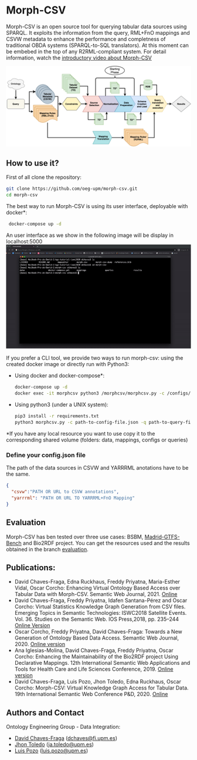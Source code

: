 # Morph-CSV

Morph-CSV is an open source tool for querying tabular data sources using SPARQL. It exploits the information from the query, RML+FnO mappings and CSVW metadata to enhance the performance and completness of traditional OBDA systems (SPARQL-to-SQL translators). At this moment can be embebed in the top of any R2RML-compliant system. For detail information, watch the [introductory video about Morph-CSV](https://www.youtube.com/watch?v=bW9Wj7KUuGY)

![Morph-csv workflow](figures/architecture.png?raw=true "Morph-CSV workflow")

## How to use it?
First of all clone the repository:
```bash
git clone https://github.com/oeg-upm/morph-csv.git
cd morph-csv
```
The best way to run Morph-CSV is using its user interface, deployable with docker*:
```bash
 docker-compose up -d
 ```
An user interface as we show in the following image will be display in localhost:5000
![Morph-csv demo](figures/morph-csv.gif "Morph-CSV demo")

If you prefer a CLI tool, we provide two ways to run morph-csv: using the created docker image or directly run with Python3:
- Using docker and docker-compose*:
    ```bash
    docker-compose up -d
    docker exec -it morphcsv python3 /morphcsv/morphcsv.py -c /configs/config-file.json -q /queries/query-file.rq
    ```

   

- Using python3 (under a UNIX system):
    ```bash
    pip3 install -r requirements.txt
    python3 morphcsv.py -c path-to-config-file.json -q path-to-query-file.rq
    ```

 *If you have any local resource you want to use copy it to the corresponding shared volume (folders: data, mappings, configs or queries)

### Define your config.json file
The path of the data sources in CSVW and YARRRML anotations have to be the same.
```json
{
  "csvw":"PATH OR URL to CSVW annotations",
  "yarrrml": "PATH OR URL TO YARRRML+FnO Mapping"
}
```

## Evaluation
Morph-CSV has ben tested over three use cases: BSBM, [Madrid-GTFS-Bench](https://github.com/oeg-upm/gtfs-bench/) and Bio2RDF project. You can get the resources used and the results obtained in the branch [evaluation](https://github.com/oeg-upm/morph-csv/tree/evaluation).


## Publications:
- David Chaves-Fraga, Edna Ruckhaus, Freddy Priyatna, Maria-Esther Vidal, Oscar Corcho: Enhancing Virtual Ontology Based Access over Tabular Data with Morph-CSV. Semantic Web Journal, 2021. [Online](http://www.semantic-web-journal.net/content/enhancing-virtual-ontology-based-access-over-tabular-data-morph-csv-0)
- David Chaves-Fraga, Freddy Priyatna, Idafen Santana-Pérez and Oscar Corcho: Virtual Statistics Knowledge Graph Generation from CSV files. Emerging Topics in Semantic Technologies: ISWC2018  Satellite  Events. Vol. 36. Studies on the Semantic Web. IOS Press,2018, pp. 235–244 [Online Version](https://www.researchgate.net/publication/328118582_Virtual_Statistics_Knowledge_Graph_Generation_from_CSV_files)
- Oscar Corcho, Freddy Priyatna, David Chaves-Fraga: Towards a New Generation of Ontology Based Data Access. Semantic Web Journal, 2020. [Online version](http://www.semantic-web-journal.net/content/towards-new-generation-ontology-based-data-access)
- Ana Iglesias-Molina, David Chaves-Fraga, Freddy Priyatna, Oscar Corcho: Enhancing the Maintainability of the Bio2RDF project Using Declarative Mappings. 12th International Semantic Web Applications and Tools for Health Care and Life Sciences Conference, 2019. [Online version](https://www.researchgate.net/publication/338717453_Enhancing_the_Maintainability_of_the_Bio2RDF_Project_Using_Declarative_Mappings)
-  David Chaves-Fraga, Luis Pozo, Jhon Toledo, Edna Ruckhaus, Oscar Corcho: Morph-CSV: Virtual Knowledge Graph Access for Tabular Data. 19th International Semantic Web Conference P&D, 2020. [Online](http://ceur-ws.org/Vol-2721/paper478.pdf)

## Authors and Contact
Ontology Engineering Group - Data Integration:
- [David Chaves-Fraga](https://github.com/dachafra) ([dchaves@fi.upm.es](mailto:dchaves@fi.upm.es))
- [Jhon Toledo](https://github.com/jatoledo) ([ja.toledo@upm.es](mailto:ja.toledo@upm.es))
- [Luis Pozo](https://github.com/w0xter) ([luis.pozo@upm.es](mailto:luis.pozo@upm.es))
